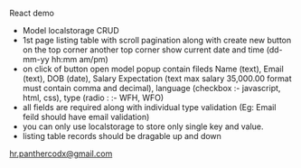 React demo

- Model localstorage CRUD
- 1st page listing table with scroll pagination along with create new button on the top corner another top corner show current date and time (dd-mm-yy hh:mm am/pm) 
- on click of button open model popup contain fileds 
    Name (text), Email (text), DOB (date), Salary Expectation (text max salary 35,000.00 format must contain comma and decimal), language (checkbox :- javascript, html, css), type (radio :
:- WFH, WFO)
- all fields are required along with individual type validation (Eg: Email feild should have email validation)
- you can only use localstorage to store only single key and value.
- listing table records should be dragable up and down


 hr.panthercodx@gmail.com